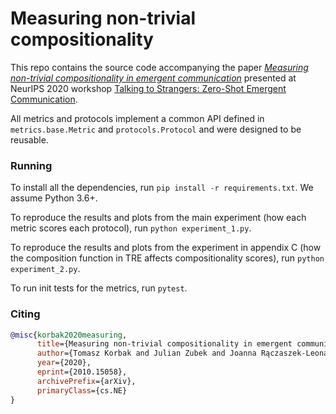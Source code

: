 # Measuring non-trivial compositionality

This repo contains the source code accompanying the paper [*Measuring non-trivial compositionality in emergent communication*](https://arxiv.org/abs/2010.15058) presented at NeurIPS 2020 workshop [Talking to Strangers: Zero-Shot Emergent Communication](https://sites.google.com/view/emecom2020).

All metrics and protocols implement a common API defined in `metrics.base.Metric` and `protocols.Protocol` and were designed to be reusable.

### Running

To install all the dependencies, run `pip install -r requirements.txt`. We assume Python 3.6+.

To reproduce the results and plots from the main experiment (how each metric scores each protocol), run `python experiment_1.py`.

To reproduce the results and plots from the experiment in appendix C (how the composition function in TRE affects compositionality scores), run `python experiment_2.py`.

To run init tests for the metrics, run `pytest`.

### Citing

```bibtex
@misc{korbak2020measuring,
      title={Measuring non-trivial compositionality in emergent communication}, 
      author={Tomasz Korbak and Julian Zubek and Joanna Rączaszek-Leonardi},
      year={2020},
      eprint={2010.15058},
      archivePrefix={arXiv},
      primaryClass={cs.NE}
}
```

